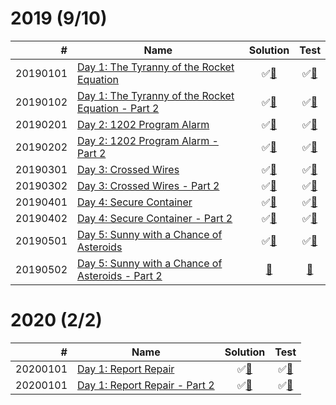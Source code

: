 # 2019 (9/10)

|        # | Name                                                           | Solution                             | Test                              |
|---------:|----------------------------------------------------------------|:------------------------------------:|:---------------------------------:|
| 20190101 | [Day 1: The Tyranny of the Rocket Equation][20190101]          | &#9989;[&#128190;][20190101solution] | &#9989;[&#128190;][20190101tests] |
| 20190102 | [Day 1: The Tyranny of the Rocket Equation - Part 2][20190102] | &#9989;[&#128190;][20190102solution] | &#9989;[&#128190;][20190102tests] |
| 20190201 | [Day 2: 1202 Program Alarm][20190201]                          | &#9989;[&#128190;][20190201solution] | &#9989;[&#128190;][20190201tests] |
| 20190202 | [Day 2: 1202 Program Alarm - Part 2][20190202]                 | &#9989;[&#128190;][20190202solution] | &#9989;[&#128190;][20190202tests] |
| 20190301 | [Day 3: Crossed Wires][20190301]                               | &#9989;[&#128190;][20190301solution] | &#9989;[&#128190;][20190301tests] |
| 20190302 | [Day 3: Crossed Wires - Part 2][20190302]                      | &#9989;[&#128190;][20190302solution] | &#9989;[&#128190;][20190302tests] |
| 20190401 | [Day 4: Secure Container][20190401]                            | &#9989;[&#128190;][20190401solution] | &#9989;[&#128190;][20190401tests] |
| 20190402 | [Day 4: Secure Container - Part 2][20190402]                   | &#9989;[&#128190;][20190402solution] | &#9989;[&#128190;][20190402tests] |
| 20190501 | [Day 5: Sunny with a Chance of Asteroids][20190501]            | &#9989;[&#128190;][20190501solution] | &#9989;[&#128190;][20190501tests] |
| 20190502 | [Day 5: Sunny with a Chance of Asteroids - Part 2][20190502]   | [&#128190;][20190502solution]        | [&#128190;][20190502tests]        |

[20190101]: https://adventofcode.com/2019/day/1
[20190102]: https://adventofcode.com/2019/day/1#part2
[20190201]: https://adventofcode.com/2019/day/2
[20190202]: https://adventofcode.com/2019/day/2#part2
[20190301]: https://adventofcode.com/2019/day/3
[20190302]: https://adventofcode.com/2019/day/3#part2
[20190401]: https://adventofcode.com/2019/day/4
[20190402]: https://adventofcode.com/2019/day/4#part2
[20190501]: https://adventofcode.com/2019/day/5
[20190502]: https://adventofcode.com/2019/day/5#part2

[20190101solution]: src/main/java/org/ck/adventofcode/year2019/day1/Part1.java
[20190102solution]: src/main/java/org/ck/adventofcode/year2019/day1/Part2.java
[20190201solution]: src/main/java/org/ck/adventofcode/year2019/day2/Part1.java
[20190202solution]: src/main/java/org/ck/adventofcode/year2019/day2/Part2.java
[20190301solution]: src/main/java/org/ck/adventofcode/year2019/day3/Part1.java
[20190302solution]: src/main/java/org/ck/adventofcode/year2019/day3/Part2.java
[20190401solution]: src/main/java/org/ck/adventofcode/year2019/day4/Part1.java
[20190402solution]: src/main/java/org/ck/adventofcode/year2019/day4/Part2.java
[20190501solution]: src/main/java/org/ck/adventofcode/year2019/day5/Part1.java
[20190502solution]: src/main/java/org/ck/adventofcode/year2019/day5/Part2.java

[20190101tests]: src/test/java/org/ck/adventofcode/year2019/day1/Part1Test.java
[20190102tests]: src/test/java/org/ck/adventofcode/year2019/day1/Part2Test.java
[20190201tests]: src/test/java/org/ck/adventofcode/year2019/day2/Part1Test.java
[20190202tests]: src/test/java/org/ck/adventofcode/year2019/day2/Part2Test.java
[20190301tests]: src/test/java/org/ck/adventofcode/year2019/day3/Part1Test.java
[20190302tests]: src/test/java/org/ck/adventofcode/year2019/day3/Part2Test.java
[20190401tests]: src/test/java/org/ck/adventofcode/year2019/day4/Part1Test.java
[20190402tests]: src/test/java/org/ck/adventofcode/year2019/day4/Part2Test.java
[20190501tests]: src/test/java/org/ck/adventofcode/year2019/day5/Part1Test.java
[20190502tests]: src/test/java/org/ck/adventofcode/year2019/day5/Part2Test.java

# 2020 (2/2)

|        # | Name                                      | Solution                             | Test                              |
|---------:|-------------------------------------------|:------------------------------------:|:---------------------------------:|
| 20200101 | [Day 1: Report Repair][20200101]          | &#9989;[&#128190;][20200101solution] | &#9989;[&#128190;][20200101tests] |
| 20200101 | [Day 1: Report Repair - Part 2][20200101] | &#9989;[&#128190;][20200101solution] | &#9989;[&#128190;][20200101tests] |

[20200101]: https://adventofcode.com/2020/day/1
[20200101]: https://adventofcode.com/2020/day/1#part2

[20200101solution]: src/main/java/org/ck/adventofcode/year2020/day1/Part1.java
[20200101solution]: src/main/java/org/ck/adventofcode/year2020/day1/Part2.java

[20200101tests]: src/test/java/org/ck/adventofcode/year2020/day1/Part1Test.java
[20200101tests]: src/test/java/org/ck/adventofcode/year2020/day1/Part2Test.java

